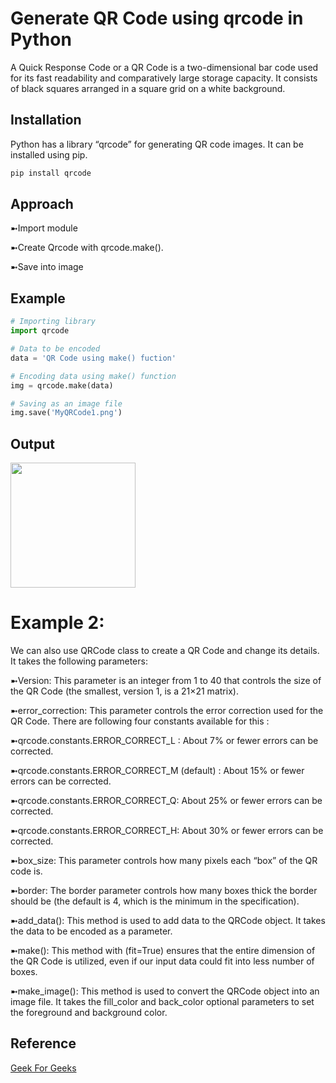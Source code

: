 # Generate QR Code using qrcode in Python

A Quick Response Code or a QR Code is a two-dimensional bar code used for its fast readability and comparatively large storage capacity. It consists of black squares arranged in a square grid on a white background.


## Installation

Python has a library “qrcode” for generating QR code images. It can be installed using pip.

```bash
pip install qrcode
```

## Approach
➼Import module 

➼Create Qrcode with qrcode.make().

➼Save into image


## Example

```python
# Importing library
import qrcode

# Data to be encoded
data = 'QR Code using make() fuction'

# Encoding data using make() function
img = qrcode.make(data)

# Saving as an image file
img.save('MyQRCode1.png')

```

## Output
<img src="https://www.linkpicture.com/q/image1_13.png" 
     width="200" 
     height="200" />
     
# Example 2:

We can also use QRCode class to create a QR Code and change its details. It takes the following parameters:

➼Version: This parameter is an integer from 1 to 40 that controls the size of the QR Code (the smallest, version 1, is a 21×21 matrix).

➼error_correction:  This parameter controls the error correction used for the QR Code. There are following four constants available for this :

➼qrcode.constants.ERROR_CORRECT_L : About 7% or fewer errors can be corrected.

➼qrcode.constants.ERROR_CORRECT_M (default) : About 15% or fewer errors can be corrected.

➼qrcode.constants.ERROR_CORRECT_Q: About 25% or fewer errors can be corrected.

➼qrcode.constants.ERROR_CORRECT_H: About 30% or fewer errors can be corrected.

➼box_size: This parameter controls how many pixels each “box” of the QR code is.

➼border: The border parameter controls how many boxes thick the border should be (the default is 4, which is the minimum in the specification).

➼add_data(): This method is used to add data to the QRCode object. It takes the data to be encoded as a parameter.

➼make(): This method with (fit=True) ensures that the entire dimension of the QR Code is utilized, even if our input data could fit into less number of boxes.

➼make_image(): This method is used to convert the QRCode object into an image file. It takes the fill_color and back_color optional parameters to set the foreground and background color.


## Reference
[Geek For Geeks](https://www.youtube.com/watch?v=RsN0aXfPR1E)
